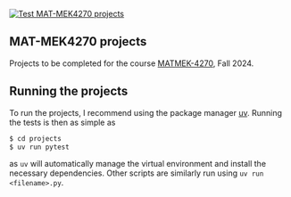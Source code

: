 [![Test MAT-MEK4270 projects](https://github.com/augustfe/course-projects/actions/workflows/matmek4270.yml/badge.svg)](https://github.com/augustfe/course-projects/actions/workflows/matmek4270.yml)
## MAT-MEK4270 projects

Projects to be completed for the course [MATMEK-4270](https://www.uio.no/studier/emner/matnat/math/MAT-MEK4270/), Fall 2024.

## Running the projects

To run the projects, I recommend using the package manager [uv](https://docs.astral.sh/uv/). Running the tests is then as simple as
```bash
$ cd projects
$ uv run pytest
```
as `uv` will automatically manage the virtual environment and install the necessary dependencies. Other scripts are similarly run using `uv run <filename>.py`.
